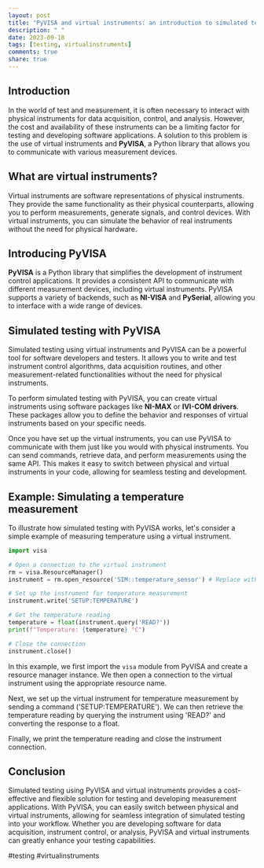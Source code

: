 ```yaml
---
layout: post
title: "PyVISA and virtual instruments: an introduction to simulated testing"
description: " "
date: 2023-09-18
tags: [testing, virtualinstruments]
comments: true
share: true
---
```

## Introduction
In the world of test and measurement, it is often necessary to interact with physical instruments for data acquisition, control, and analysis. However, the cost and availability of these instruments can be a limiting factor for testing and developing software applications. A solution to this problem is the use of virtual instruments and **PyVISA**, a Python library that allows you to communicate with various measurement devices.

## What are virtual instruments?
Virtual instruments are software representations of physical instruments. They provide the same functionality as their physical counterparts, allowing you to perform measurements, generate signals, and control devices. With virtual instruments, you can simulate the behavior of real instruments without the need for physical hardware.

## Introducing PyVISA
**PyVISA** is a Python library that simplifies the development of instrument control applications. It provides a consistent API to communicate with different measurement devices, including virtual instruments. PyVISA supports a variety of backends, such as **NI-VISA** and **PySerial**, allowing you to interface with a wide range of devices. 

## Simulated testing with PyVISA
Simulated testing using virtual instruments and PyVISA can be a powerful tool for software developers and testers. It allows you to write and test instrument control algorithms, data acquisition routines, and other measurement-related functionalities without the need for physical instruments. 

To perform simulated testing with PyVISA, you can create virtual instruments using software packages like **NI-MAX** or **IVI-COM drivers**. These packages allow you to define the behavior and responses of virtual instruments based on your specific needs.

Once you have set up the virtual instruments, you can use PyVISA to communicate with them just like you would with physical instruments. You can send commands, retrieve data, and perform measurements using the same API. This makes it easy to switch between physical and virtual instruments in your code, allowing for seamless testing and development.

## Example: Simulating a temperature measurement
To illustrate how simulated testing with PyVISA works, let's consider a simple example of measuring temperature using a virtual instrument. 

```python
import visa

# Open a connection to the virtual instrument
rm = visa.ResourceManager()
instrument = rm.open_resource('SIM::temperature_sensor') # Replace with the appropriate resource name

# Set up the instrument for temperature measurement
instrument.write('SETUP:TEMPERATURE')

# Get the temperature reading
temperature = float(instrument.query('READ?'))
print(f"Temperature: {temperature} °C")

# Close the connection
instrument.close()
```

In this example, we first import the `visa` module from PyVISA and create a resource manager instance. We then open a connection to the virtual instrument using the appropriate resource name.

Next, we set up the virtual instrument for temperature measurement by sending a command ('SETUP:TEMPERATURE'). We can then retrieve the temperature reading by querying the instrument using 'READ?' and converting the response to a float.

Finally, we print the temperature reading and close the instrument connection.

## Conclusion
Simulated testing using PyVISA and virtual instruments provides a cost-effective and flexible solution for testing and developing measurement applications. With PyVISA, you can easily switch between physical and virtual instruments, allowing for seamless integration of simulated testing into your workflow. Whether you are developing software for data acquisition, instrument control, or analysis, PyVISA and virtual instruments can greatly enhance your testing capabilities.

#testing #virtualinstruments